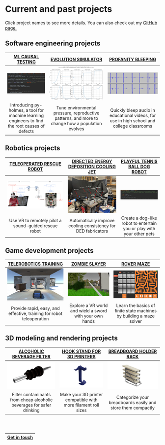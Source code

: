 # Current and past projects

Click project names to see more details.  You can also check out my [GitHub page.](https://github.com/WrenMcQueary)

## Software engineering projects
| [ML CAUSAL TESTING](https://wrenmcqueary.github.io/project_pages/ml_causal_testing)      | [EVOLUTION SIMULATOR](https://wrenmcqueary.github.io/project_pages/evolution_simulator) | [PROFANITY BLEEPING](https://wrenmcqueary.github.io/project_pages/profanity_bleeping)     |
| :---:        |    :----:   |          :---: |
| ![Code snippet](/images/projects/ml_causal_testing/code_snippet.png)   | ![Simulation results](/images/projects/evolution_simulator/simulation_results.png)        | ![Bleeped audio](/images/projects/profanity_bleeping/bleeped_audio.png)      |
| Introducing py-holmes, a tool for machine learning engineers to find the root causes of defects      | Tune environmental pressure, reproductive patterns, and more to change how a population evolves       | Quickly bleep audio in educational videos, for use in high school and college classrooms   |

## Robotics projects
| [TELEOPERATED RESCUE ROBOT](https://wrenmcqueary.github.io/project_pages/teleoperated_rescue_robot)      | [DIRECTED ENERGY DEPOSITION COOLING JET](https://wrenmcqueary.github.io/project_pages/directed_energy_deposition_cooling_jet) | [PLAYFUL TENNIS BALL DOG ROBOT](https://wrenmcqueary.github.io/project_pages/playful_tennis_ball_robot)     |
| :---:        |    :----:   |          :---: |
| ![VR system](/images/projects/teleoperated_rescue_robot/VR-system.png)   | ![Physical layout](/images/projects/directed_energy_deposition_cooling_jet/physical_layout.png)        | ![Code snippet](/images/projects/playful_tennis_ball_dog_robot/code_snippet.png)      |
| Use VR to remotely pilot a sound-guided rescue robot      | Automatically improve cooling consistency for DED fabricators       | Create a dog-like robot to entertain you or play with your other pets   |

## Game development projects
| [TELEROBOTICS TRAINING](https://wrenmcqueary.github.io/project_pages/telerobotics_training)      | [ZOMBIE SLAYER](https://wrenmcqueary.github.io/project_pages/zombie_slayer) | [ROVER MAZE](https://wrenmcqueary.github.io/project_pages/rover_maze)     |
| :---:        |    :----:   |          :---: |
| ![Behind Husky](/images/projects/telerobotics_training/behind_husky.png)   | ![Zombie Slayer screenshot 2](/images/projects/zombie_slayer/zombie_slayer_screenshot_2.png)        | ![Game start condition](/images/projects/rover_maze/game_start_condition.png)      |
| Provide rapid, easy, and effective, training for robot teleoperation      | Explore a VR world and wield a sword with your own hands       | Learn the basics of finite state machines by building a maze solver   |

## 3D modeling and rendering projects
| [ALCOHOLIC BEVERAGE FILTER](https://wrenmcqueary.github.io/project_pages/alcoholic_beverage_filter)      | [HOOK STAND FOR 3D PRINTERS](https://wrenmcqueary.github.io/project_pages/hook_stand_for_3D_printers) | [BREADBOARD HOLDER RACK](https://wrenmcqueary.github.io/project_pages/breadboard_holder_rack)     |
| :---:        |    :----:   |          :---: |
| ![render0](/images/projects/alcoholic_beverage_filter/render_0.png)   | ![Transparent background](/images/projects/hook_stand_for_3D_printers/transparent_background.png)        | ![Transparent background](/images/projects/breadboard_holder_rack/transparent_background.png)      |
| Filter contaminants from cheap alcoholic beverages for safer drinking      | Make your 3D printer compatible with more filament roll sizes       | Categorize your breadboards easily and store them compactly   |

<br/><br/>

| [Get in touch](https://wrenmcqueary.github.io/contact)      |
| :---:        |
